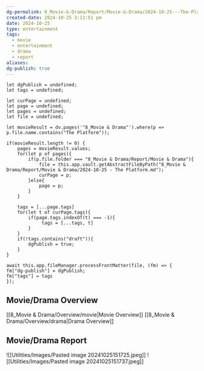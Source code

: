 ```yaml
---
dg-permalink: 8_Movie-&-Drama/Report/Movie-&-Drama/2024-10-25---The-Platform
created-date: 2024-10-25 3:11:51 pm
date: 2024-10-25
type: entertainment
tags:
  - movie
  - entertainment
  - drama
  - report
aliases: 
dg-publish: true
---
```

```dataviewjs
let dgPublish = undefined;
let tags = undefined;

let curPage = undefined;
let page = undefined;
let pages = undefined;
let file = undefined;

let movieResult = dv.pages('"8_Movie & Drama"').where(p => p.file.name.contains("The Platform"));

if(movieResult.length != 0) {
	pages = movieResult.values;
	for(let p of pages){
		if(p.file.folder === "8_Movie & Drama/Report/Movie & Drama"){
			file = this.app.vault.getAbstractFileByPath("8_Movie & Drama/Report/Movie & Drama/2024-10-25 - The Platform.md");
			curPage = p;
		}else{
			page = p;
		}
	}
	
	tags = [...page.tags]
	for(let t of curPage.tags){
		if(page.tags.indexOf(t) === -1){
			 tags = [...tags, t]
		}
	}
	if(!tags.contains("draft")){
		dgPublish = true;
	}
}

await this.app.fileManager.processFrontMatter(file, (fm) => {
fm["dg-publish"] = dgPublish;
fm["tags"] = tags
});
```
## Movie/Drama Overview
[[8_Movie & Drama/Overview/movie|Movie Overview]]
[[8_Movie & Drama/Overview/drama|Drama Overview]]

## Movie/Drama Report
![[Utilities/Images/Pasted image 20241025151725.jpeg]]
![[Utilities/Images/Pasted image 20241025151737.jpeg]]

